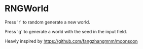 # RNGWorld

Press 'r' to random generate a new world.

Press 'g' to generate a world with the seed in the input field.

Heavly inspired by https://github.com/fangzhangmnm/moonsoon
